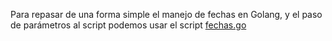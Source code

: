 Para repasar de una forma simple el manejo de fechas en Golang, y el paso de parámetros al script
podemos usar el script [fechas.go](./fechas.go)